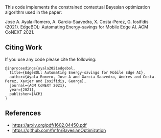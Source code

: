 This code implements the constrained contextual Bayesian optimization algorithm used in the paper:

Jose A. Ayala-Romero, A. Garcia-Saavedra, X. Costa-Perez, G. Iosifidis (2021). EdgeBOL: Automating Energy-savings for Mobile Edge AI. ACM CoNEXT 2021.


## Citing Work
If you use any code please cite the following:
```
@inproceedings{ayala2021edgebol,
  title={EdgeBOL: Automating Energy-savings for Mobile Edge AI},
  author={Ayala-Romero, Jose A and Garcia-Saavedra, Andres and Costa-Perez, Xavier and Iosifidis, George},
  journal={ACM CoNEXT 2021},
  year={2021},
  publisher={ACM}
}
```


## References
* https://arxiv.org/pdf/1602.04450.pdf
* https://github.com/fmfn/BayesianOptimization



